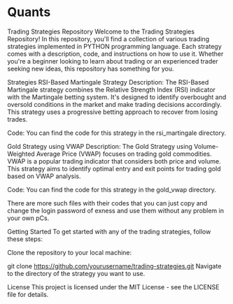 # Quants
Trading Strategies Repository
Welcome to the Trading Strategies Repository! In this repository, you'll find a collection of various trading strategies implemented in PYTHON programming language. Each strategy comes with a description, code, and instructions on how to use it. Whether you're a beginner looking to learn about trading or an experienced trader seeking new ideas, this repository has something for you.

Strategies
RSI-Based Martingale Strategy
Description: The RSI-Based Martingale strategy combines the Relative Strength Index (RSI) indicator with the Martingale betting system. It's designed to identify overbought and oversold conditions in the market and make trading decisions accordingly. This strategy uses a progressive betting approach to recover from losing trades.

Code: You can find the code for this strategy in the rsi_martingale directory.


Gold Strategy using VWAP
Description: The Gold Strategy using Volume-Weighted Average Price (VWAP) focuses on trading gold commodities. VWAP is a popular trading indicator that considers both price and volume. This strategy aims to identify optimal entry and exit points for trading gold based on VWAP analysis.

Code: You can find the code for this strategy in the gold_vwap directory.

There are more such files with their codes that you can just copy and change the login password of exness and use them without any problem in your own pCs.

Getting Started
To get started with any of the trading strategies, follow these steps:

Clone the repository to your local machine:

git clone https://github.com/yourusername/trading-strategies.git
Navigate to the directory of the strategy you want to use.

License
This project is licensed under the MIT License - see the LICENSE file for details.
